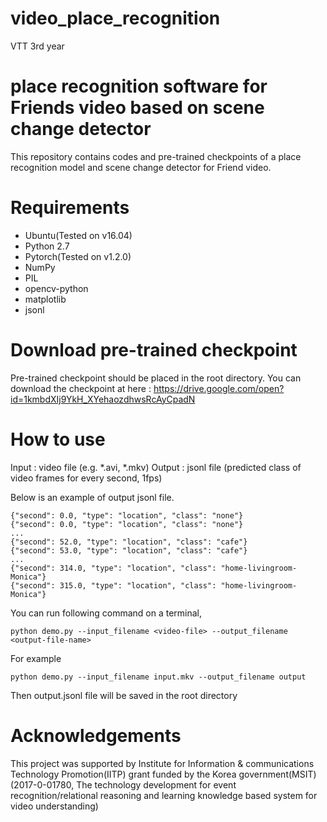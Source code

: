 # video_place_recognition
VTT 3rd year

# place recognition software for Friends video based on scene change detector
This repository contains codes and pre-trained checkpoints of a place recognition model and scene change detector for Friend video.

# Requirements
 - Ubuntu(Tested on v16.04)
 - Python 2.7
 - Pytorch(Tested on v1.2.0)
 - NumPy
 - PIL
 - opencv-python
 - matplotlib
 - jsonl

# Download pre-trained checkpoint
Pre-trained checkpoint should be placed in the root directory.
You can download the checkpoint at here : https://drive.google.com/open?id=1kmbdXIj9YkH_XYehaozdhwsRcAyCpadN

# How to use
Input : video file (e.g. *.avi, *.mkv)
Output : jsonl file (predicted class of video frames for every second, 1fps)

Below is an example of output jsonl file.

    {"second": 0.0, "type": "location", "class": "none"}
    {"second": 0.0, "type": "location", "class": "none"}
    ...
    {"second": 52.0, "type": "location", "class": "cafe"}
    {"second": 53.0, "type": "location", "class": "cafe"}
    ...
    {"second": 314.0, "type": "location", "class": "home-livingroom-Monica"}
    {"second": 315.0, "type": "location", "class": "home-livingroom-Monica"}

You can run following command on a terminal,

    python demo.py --input_filename <video-file> --output_filename <output-file-name>
    
For example 

    python demo.py --input_filename input.mkv --output_filename output
    
Then output.jsonl file will be saved in the root directory

# Acknowledgements
This project was supported by Institute for Information & communications Technology Promotion(IITP) grant funded by the Korea government(MSIT) (2017-0-01780, The technology development for event recognition/relational reasoning and learning knowledge based system for video understanding)

